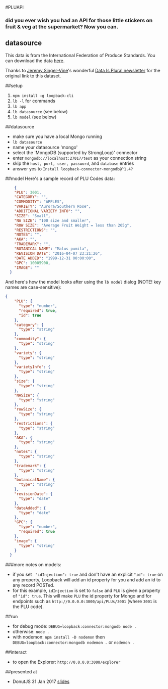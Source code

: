 #PLUAPI

### did you ever wish you had an API for those little stickers on fruit & veg at the supermarket? Now you can.

## datasource
This data is from the International Federation of Produce Standards. You can download the data [here](http://www.ifpsglobal.com/Identification/PLU-Codes/PLU-codes-Search). 

Thanks to [Jeremy Singer-Vine](https://twitter.com/jsvine)'s wonderful [Data Is Plural newsletter](https://tinyletter.com/data-is-plural) for the original link to this dataset.


##setup

1. `npm install –g loopback-cli`
2. `lb -l` for commands
3. `lb app`	
4. `lb datasource` (see below)
4. `lb model` (see below)

##datasource
* make sure you have a local Mongo running
* `lb datasource`
* name your datasource 'mongo'
* select the 'MongoDB (supported by StrongLoop)' connector
* enter `mongodb://localhost:27017/test` as your connection string
* skip the `host, port, user, password`, and `database` entries
* answer yes to `Install loopback-connector-mongodb@^1.4?`

##model
Here's a sample record of PLU Codes data: 

```json
    {
    "PLU": 3001,
    "CATEGORY": "",
    "COMMODITY": "APPLES",
    "VARIETY": "Aurora/Southern Rose",
    "ADDITIONAL VARIETY INFO": "",
    "SIZE": "Small",
    "NA SIZE": "100 size and smaller",
    "ROW SIZE": "Average Fruit Weight = less than 205g",
    "RESTRICTIONS": "",
    "NOTES": "",
    "AKA": "",
    "TRADEMARK": "",
    "BOTANICAL NAME": "Malus pumila",
    "REVISION DATE": "2016-04-07 23:21:26",
    "DATE ADDED": "1999-12-31 00:00:00",
    "GPC": 10005900,
    "IMAGE": ""
  }
```
And here's how the model looks after using the `lb model` dialog (NOTE! key names are case-sensitive):

```json
{
    "PLU": {
      "type": "number",
      "required": true,
      "id": true
    },
    "category": {
      "type": "string"
    },
    "commodity": {
      "type": "string"
    },
    "variety": {
      "type": "string"
    },
    "varietyInfo": {
      "type": "string"
    },
    "size": {
      "type": "string"
    },
    "NASize": {
      "type": "string"
    },
    "rowSize": {
      "type": "string"
    },
    "restrictions": {
      "type": "string"
    },
    "AKA": {
      "type": "string"
    },
    "notes": {
      "type": "string"
    },
    "trademark": {
      "type": "string"
    },
    "botanicalName": {
      "type": "string"
    },
    "revisionDate": {
      "type": "date"
    },
    "dateAdded": {
      "type": "date"
    },
    "GPC": {
      "type": "number",
      "required": true
    },
    "image": {
      "type": "string"
    }
  }
```
###more notes on models:
* if you set ` "idInjection": true` and don't have an explicit `"id": true` on any property, Loopback will add an id property for you and add an id to any record POSTed.
* for this example, `idInjection` is set to `false` and `PLU` is given a property of `"id": true`. This will make `PLU` the id property for Mongo and for endpoints such as `http://0.0.0.0:3000/api/PLUs/3001` (where `3001` is the PLU code). 



##run
* for debug mode: `DEBUG=loopback:connector:mongodb node .`
* otherwise: `node .`
* with nodemon: 
`npm install -D nodemon` then `DEBUG=loopback:connector:mongodb nodemon .` or `nodemon .`


##interact
* to open the Explorer: `http://0.0.0.0:3000/explorer`

##presented at
* DonutJS 31 Jan 2017 [slides](http://www.slideshare.net/emckean/mckeanpluapidonutjs)

